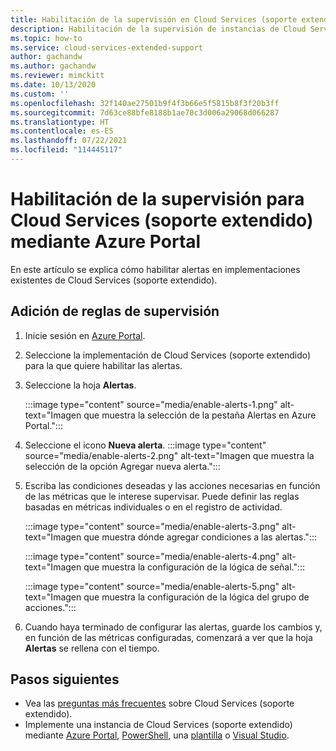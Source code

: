 ```yaml
---
title: Habilitación de la supervisión en Cloud Services (soporte extendido) mediante Azure Portal
description: Habilitación de la supervisión de instancias de Cloud Services (soporte extendido) mediante Azure Portal
ms.topic: how-to
ms.service: cloud-services-extended-support
author: gachandw
ms.author: gachandw
ms.reviewer: mimckitt
ms.date: 10/13/2020
ms.custom: ''
ms.openlocfilehash: 32f140ae27501b9f4f3b66e5f5815b8f3f20b3ff
ms.sourcegitcommit: 7d63ce88bfe8188b1ae70c3d006a29068d066287
ms.translationtype: HT
ms.contentlocale: es-ES
ms.lasthandoff: 07/22/2021
ms.locfileid: "114445117"
---
```

# <a name="enable-monitoring-for-cloud-services-extended-support-using-the-azure-portal"></a>Habilitación de la supervisión para Cloud Services (soporte extendido) mediante Azure Portal

En este artículo se explica cómo habilitar alertas en implementaciones existentes de Cloud Services (soporte extendido). 

## <a name="add-monitoring-rules"></a>Adición de reglas de supervisión
1. Inicie sesión en [Azure Portal](https://portal.azure.com). 
2. Seleccione la implementación de Cloud Services (soporte extendido) para la que quiere habilitar las alertas. 
3. Seleccione la hoja **Alertas**. 

    :::image type="content" source="media/enable-alerts-1.png" alt-text="Imagen que muestra la selección de la pestaña Alertas en Azure Portal.":::

4. Seleccione el icono **Nueva alerta**.
     :::image type="content" source="media/enable-alerts-2.png" alt-text="Imagen que muestra la selección de la opción Agregar nueva alerta.":::

5. Escriba las condiciones deseadas y las acciones necesarias en función de las métricas que le interese supervisar. Puede definir las reglas basadas en métricas individuales o en el registro de actividad. 

     :::image type="content" source="media/enable-alerts-3.png" alt-text="Imagen que muestra dónde agregar condiciones a las alertas.":::

     :::image type="content" source="media/enable-alerts-4.png" alt-text="Imagen que muestra la configuración de la lógica de señal.":::

     :::image type="content" source="media/enable-alerts-5.png" alt-text="Imagen que muestra la configuración de la lógica del grupo de acciones.":::

6. Cuando haya terminado de configurar las alertas, guarde los cambios y, en función de las métricas configuradas, comenzará a ver que la hoja **Alertas** se rellena con el tiempo.

## <a name="next-steps"></a>Pasos siguientes 
- Vea las [preguntas más frecuentes](faq.yml) sobre Cloud Services (soporte extendido).
- Implemente una instancia de Cloud Services (soporte extendido) mediante [Azure Portal](deploy-portal.md), [PowerShell](deploy-powershell.md), una [plantilla](deploy-template.md) o [Visual Studio](deploy-visual-studio.md).